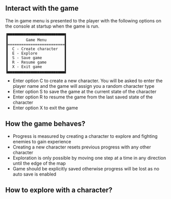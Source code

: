 
## Interact with the game 
The in game menu is presented to the player with the following options on the console at startup when the game is run.

```
▐▀▀▀▀▀▀▀▀▀▀▀▀▀▀▀▀▀▀▀▀▀▀▀▀▀▌
▐        Game Menu        ▌
▐=========================▌
▐  C - Create character   ▌
▐  E - Explore            ▌
▐  S - Save game          ▌
▐  R - Resume game        ▌
▐  X - Exit game          ▌
▐▄▄▄▄▄▄▄▄▄▄▄▄▄▄▄▄▄▄▄▄▄▄▄▄▄▌
```

* Enter option C to create a new character. You will be asked to enter the player name and the game will assign you a random character type
* Enter option S to save the game at the current state of the character
* Enter option R to resume the game from the last saved state of the character
* Enter option X to exit the game

## How the game behaves?

* Progress is measured by creating a character to explore and fighting enemies to gain experience
* Creating a new character resets previous progress with any other character
* Exploration is only possible by moving one step at a time in any direction until the edge of the map
* Game should be explicitly saved otherwise progress will be lost as no auto save is enabled

## How to explore with a character?
